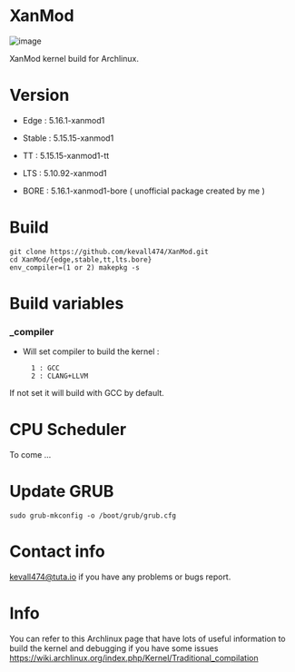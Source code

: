 # XanMod

![image](https://user-images.githubusercontent.com/68618182/124551127-b059b480-ddff-11eb-97af-9664740c4829.png)

XanMod kernel build for Archlinux.

# Version

- Edge : 5.16.1-xanmod1

- Stable : 5.15.15-xanmod1

- TT : 5.15.15-xanmod1-tt

- LTS : 5.10.92-xanmod1

- BORE : 5.16.1-xanmod1-bore ( unofficial package created by me )

# Build

    git clone https://github.com/kevall474/XanMod.git
    cd XanMod/{edge,stable,tt,lts.bore}
    env_compiler=(1 or 2) makepkg -s

# Build variables

### _compiler

- Will set compiler to build the kernel :

        1 : GCC
        2 : CLANG+LLVM

If not set it will build with GCC by default.

# CPU Scheduler

To come ...

# Update GRUB

    sudo grub-mkconfig -o /boot/grub/grub.cfg

# Contact info

kevall474@tuta.io if you have any problems or bugs report.

# Info

You can refer to this Archlinux page that have lots of useful information to build the kernel and debugging if you have some issues https://wiki.archlinux.org/index.php/Kernel/Traditional_compilation
